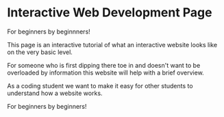 # Interactive Web Development Page

For beginners by beginnners!

This page is an interactive tutorial of what an interactive website looks like on the very basic level.

For someone who is first dipping there toe in and doesn't want to be overloaded by information this website will help with a brief overview.

As a coding student we want to make it easy for other students to understand how a website works.

For beginners by beginners! 
